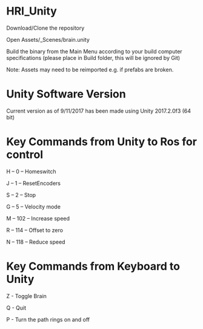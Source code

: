 # HRI_Unity

Download/Clone the repository

Open Assets/_Scenes/brain.unity

Build the binary from the Main Menu according to your build computer specifications (please place in Build folder, this will be ignored by Git)

Note: Assets may need to be reimported e.g. if prefabs are broken.

# Unity Software Version

Current version as of 9/11/2017 has been made using Unity 2017.2.0f3 (64 bit)

# Key Commands from Unity to Ros for control

H – 0 – Homeswitch

J – 1 – ResetEncoders

S – 2 – Stop

G – 5 – Velocity mode

M – 102 – Increase speed

R – 114 – Offset to zero

N – 118 – Reduce speed

# Key Commands from Keyboard to Unity

Z - Toggle Brain

Q - Quit

P - Turn the path rings on and off
